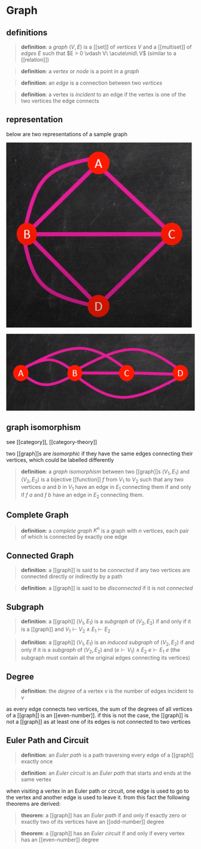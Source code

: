 # Graph

## definitions

> **definition**: a _graph_ $(V, E)$ is a [[set]] of _vertices_ $V$ and a [[multiset]] of _edges_ $E$ such that $E > 0 \vdash V\ \acute\mid\ V$ (similar to a [[relation]])

> **definition**: a _vertex_ or _node_ is a point in a _graph_

> **definition**: an _edge_ is a connection between two _vertices_

> **definition**: a vertex is _incident_ to an edge if the vertex is one of the two vertices the edge connects

## representation

below are two representations of a sample graph

![](20220718021503.png)

![](20220718021524.png)

## graph isomorphism

see [[category]], [[category-theory]]

two [[graph]]s are _isomorphic_ if they have the same edges connecting their vertices, which could be labelled differently

> **definition**: a _graph isomorphism_ between two [[graph]]s $(V_1, E_1)$ and $(V_2, E_2)$ is a bijective [[function]] $f$ from $V_1$ to $V_2$ such that any two vertices $a$ and $b$ in $V_1$ have an edge in $E_1$ connecting them if and only if $f\ a$ and $f\ b$ have an edge in $E_2$ connecting them.

## Complete Graph

> **definition**: a _complete graph_ $K^n$ is a graph with $n$ vertices, each pair of which is connected by exactly one edge

## Connected Graph

> **definition**: a [[graph]] is said to be _connected_ if any two vertices are connected directly or indirectly by a path

> **definition**: a [[graph]] is said to be _disconnected_ if it is not _connected_

## Subgraph

> **definition**: a [[graph]] $(V_1, E_1)$ is a _subgraph_ of $(V_2, E_2)$ if and only if it is a [[graph]] and $V_1 \vdash V_2 \land E_1 \vdash E_2$

> **definition**: a [[graph]] $(V_1, E_1)$ is an _induced subgraph_ of $(V_2, E_2)$ if and only if it is a _subgraph_ of $(V_2, E_2)$ and $(e \vdash V_1) \land E_2\ e \vdash E_1\ e$ (the subgraph must contain all the original edges connecting its vertices)

## Degree

> **definition**: the _degree_ of a vertex $v$ is the number of edges incident to $v$

as every edge connects two vertices, the sum of the degrees of all vertices of a [[graph]] is an [[even-number]]. if this is not the case, the [[graph]] is not a [[graph]] as at least one of its edges is not connected to two vertices

## Euler Path and Circuit

> **definition**: an _Euler path_ is a path traversing every edge of a [[graph]] exactly once

> **definition**: an _Euler circuit_ is an _Euler path_ that starts and ends at the same vertex

when visiting a vertex in an Euler path or circuit, one edge is used to go to the vertex and another edge is used to leave it. from this fact the following theorems are derived:

> **theorem**: a [[graph]] has an _Euler path_ if and only if exactly zero or exactly two of its vertices have an [[odd-number]] degree

> **theorem**: a [[graph]] has an _Euler circuit_ if and only if every vertex has an [[even-number]] degree
